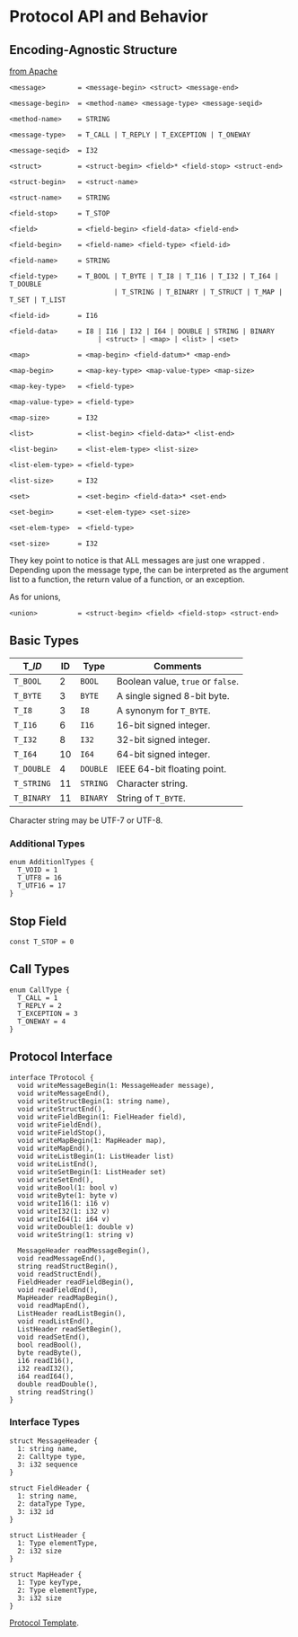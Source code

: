 # Protocol API and Behavior

## Encoding-Agnostic Structure

[from Apache](https://github.com/apache/thrift/edit/master/doc/specs/thrift-protocol-spec.md)

```ebnf
<message>        = <message-begin> <struct> <message-end>

<message-begin>  = <method-name> <message-type> <message-seqid>

<method-name>    = STRING

<message-type>   = T_CALL | T_REPLY | T_EXCEPTION | T_ONEWAY

<message-seqid>  = I32

<struct>         = <struct-begin> <field>* <field-stop> <struct-end>

<struct-begin>   = <struct-name>

<struct-name>    = STRING

<field-stop>     = T_STOP

<field>          = <field-begin> <field-data> <field-end>

<field-begin>    = <field-name> <field-type> <field-id>

<field-name>     = STRING

<field-type>     = T_BOOL | T_BYTE | T_I8 | T_I16 | T_I32 | T_I64 | T_DOUBLE
                          | T_STRING | T_BINARY | T_STRUCT | T_MAP | T_SET | T_LIST

<field-id>       = I16

<field-data>     = I8 | I16 | I32 | I64 | DOUBLE | STRING | BINARY
                      | <struct> | <map> | <list> | <set>

<map>            = <map-begin> <field-datum>* <map-end>

<map-begin>      = <map-key-type> <map-value-type> <map-size>

<map-key-type>   = <field-type>

<map-value-type> = <field-type>

<map-size>       = I32

<list>           = <list-begin> <field-data>* <list-end>

<list-begin>     = <list-elem-type> <list-size>

<list-elem-type> = <field-type>

<list-size>      = I32

<set>            = <set-begin> <field-data>* <set-end>

<set-begin>      = <set-elem-type> <set-size>

<set-elem-type>  = <field-type>

<set-size>       = I32
```

They key point to notice is that ALL messages are just one wrapped <struct>. Depending upon the message type, the <struct> can be interpreted as the argument list to a function, the return value of a function, or an exception.
  
As for unions,
  
```ebnf
<union>          = <struct-begin> <field> <field-stop> <struct-end>
```


## Basic Types

T_*ID*     | ID | Type     | Comments
-----------|----|----------|-----------------------------------
`T_BOOL`   | 2  | `BOOL`   | Boolean value, `true` or `false`.
`T_BYTE`   | 3  | `BYTE`   | A single signed 8-bit byte.
`T_I8`     | 3  | `I8`     | A synonym for `T_BYTE`.
`T_I16`    | 6  | `I16`    | 16-bit signed integer.
`T_I32`    | 8  | `I32`    | 32-bit signed integer.
`T_I64`    | 10 | `I64`    | 64-bit signed integer.
`T_DOUBLE` | 4  | `DOUBLE` | IEEE 64-bit floating point.
`T_STRING` | 11 | `STRING` | Character string.
`T_BINARY` | 11 | `BINARY` | String of `T_BYTE`.

Character string may be UTF-7 or UTF-8.

### Additional Types

```thrift
enum AdditionlTypes {
  T_VOID = 1
  T_UTF8 = 16
  T_UTF16 = 17
}
```

## Stop Field

```thrift
const T_STOP = 0
```

## Call Types

```thrift
enum CallType {
  T_CALL = 1
  T_REPLY = 2
  T_EXCEPTION = 3
  T_ONEWAY = 4
}
```

## Protocol Interface

```thrift
interface TProtocol {
  void writeMessageBegin(1: MessageHeader message),
  void writeMessageEnd(),
  void writeStructBegin(1: string name),
  void writeStructEnd(),
  void writeFieldBegin(1: FielHeader field),
  void writeFieldEnd(),
  void writeFieldStop(),
  void writeMapBegin(1: MapHeader map),
  void writeMapEnd(),
  void writeListBegin(1: ListHeader list)
  void writeListEnd(),
  void writeSetBegin(1: ListHeader set)
  void writeSetEnd(),
  void writeBool(1: bool v)
  void writeByte(1: byte v)
  void writeI16(1: i16 v)
  void writeI32(1: i32 v)
  void writeI64(1: i64 v)
  void writeDouble(1: double v)
  void writeString(1: string v)

  MessageHeader readMessageBegin(),
  void readMessageEnd(),
  string readStructBegin(),
  void readStructEnd(),
  FieldHeader readFieldBegin(),
  void readFieldEnd(),
  MapHeader readMapBegin(),
  void readMapEnd(),
  ListHeader readListBegin(),
  void readListEnd(),
  ListHeader readSetBegin(),
  void readSetEnd(),
  bool readBool(),
  byte readByte(),
  i16 readI16(),
  i32 readI32(),
  i64 readI64(),
  double readDouble(),
  string readString()
}
```

### Interface Types

```thrift
struct MessageHeader {
  1: string name,
  2: Calltype type,
  3: i32 sequence
}

struct FieldHeader {
  1: string name,
  2: dataType Type,
  3: i32 id
}

struct ListHeader {
  1: Type elementType,
  2: i32 size
}

struct MapHeader {
  1: Type keyType,
  2: Type elementType,
  3: i32 size
}
```

[Protocol Template](https://johnstonskj.github.io/thrift-specs/protocol-template).
